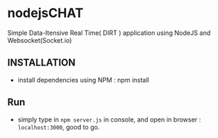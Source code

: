 # nodejsCHAT
Simple Data-Itensive Real Time( DIRT ) application using NodeJS and Websocket(Socket.io)

## INSTALLATION
- install dependencies using NPM : npm install

## Run
- simply type in `npm server.js` in console, and open in browser : `localhost:3000`, good to go.
